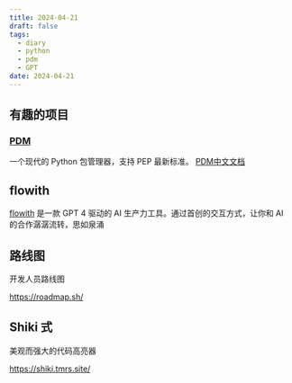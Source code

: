 ```yaml
---
title: 2024-04-21
draft: false
tags:
  - diary
  - python
  - pdm
  - GPT
date: 2024-04-21
---
```


## 有趣的项目

### [PDM](https://github.com/pdm-project/pdm)

一个现代的 Python 包管理器，支持 PEP 最新标准。
[PDM中文文档](https://pdm-project.org/zh-cn/latest/)

## flowith

[flowith](https://try.flowith.io/) 是一款 GPT 4 驱动的 AI 生产力工具。通过首创的交互方式，让你和 AI 的合作潺潺流转，思如泉涌

## 路线图

开发人员路线图

https://roadmap.sh/

## Shiki 式

美观而强大的代码高亮器

https://shiki.tmrs.site/
